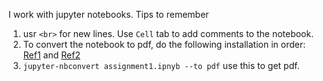 I work with jupyter notebooks. Tips to remember

1.  usr `<br>` for new lines. Use `Cell` tab to add comments to the notebook.
2.  To convert the notebook to pdf, do the following installation in order: [Ref1](https://nbconvert.readthedocs.io/en/latest/install.html) and [Ref2](https://towardsdatascience.com/jupyter-notebook-to-pdf-in-a-few-lines-3c48d68a7a63#:~:text=In%20your%20notebook%2C%20click%20the,it%20with%20the%20following%20code.)
3.  `jupyter-nbconvert assignment1.ipnyb --to pdf` use this to get pdf.
